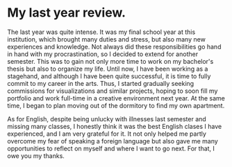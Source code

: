 # My last year review.
The last year was quite intense. It was my final school year at this institution, which brought many duties and stress, but also many new experiences and knowledge. Not always did these responsibilities go hand in hand with my procrastination, so I decided to extend for another semester. This was to gain not only more time to work on my bachelor's thesis but also to organize my life. Until now, I have been working as a stagehand, and although I have been quite successful, it is time to fully commit to my career in the arts. Thus, I started gradually seeking commissions for visualizations and similar projects, hoping to soon fill my portfolio and work full-time in a creative environment next year. At the same time, I began to plan moving out of the dormitory to find my own apartment.

As for English, despite being unlucky with illnesses last semester and missing many classes, I honestly think it was the best English clases I have experienced, and I am very grateful for it. It not only helped me partly overcome my fear of speaking a foreign language but also gave me many opportunities to reflect on myself and where I want to go next.
For that, I owe you my thanks.

